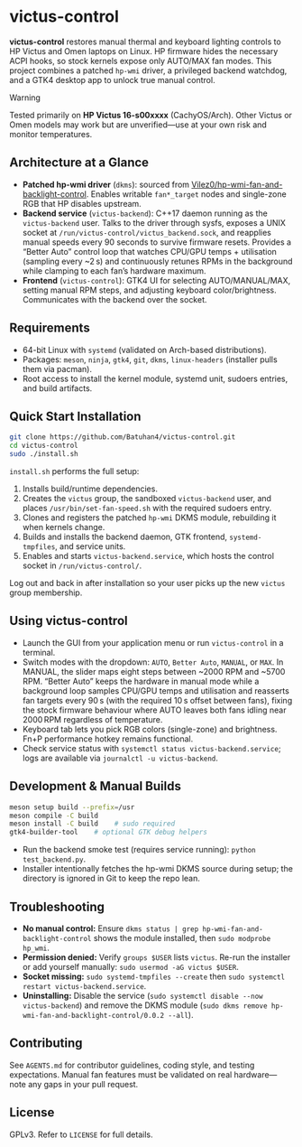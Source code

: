 # victus-control

**victus-control** restores manual thermal and keyboard lighting controls to HP Victus and Omen laptops on Linux. HP firmware hides the necessary ACPI hooks, so stock kernels expose only AUTO/MAX fan modes. This project combines a patched `hp-wmi` driver, a privileged backend watchdog, and a GTK4 desktop app to unlock true manual control.

> [!WARNING]
> Tested primarily on **HP Victus 16-s00xxxx** (CachyOS/Arch). Other Victus or Omen models may work but are unverified—use at your own risk and monitor temperatures.

## Architecture at a Glance
- **Patched hp-wmi driver** (`dkms`): sourced from [Vilez0/hp-wmi-fan-and-backlight-control](https://github.com/Vilez0/hp-wmi-fan-and-backlight-control). Enables writable `fan*_target` nodes and single-zone RGB that HP disables upstream.
- **Backend service** (`victus-backend`): C++17 daemon running as the `victus-backend` user. Talks to the driver through sysfs, exposes a UNIX socket at `/run/victus-control/victus_backend.sock`, and reapplies manual speeds every 90 seconds to survive firmware resets. Provides a “Better Auto” control loop that watches CPU/GPU temps + utilisation (sampling every ~2 s) and continuously retunes RPMs in the background while clamping to each fan’s hardware maximum.
- **Frontend** (`victus-control`): GTK4 UI for selecting AUTO/MANUAL/MAX, setting manual RPM steps, and adjusting keyboard color/brightness. Communicates with the backend over the socket.

## Requirements
- 64-bit Linux with `systemd` (validated on Arch-based distributions).
- Packages: `meson`, `ninja`, `gtk4`, `git`, `dkms`, `linux-headers` (installer pulls them via pacman).
- Root access to install the kernel module, systemd unit, sudoers entries, and build artifacts.

## Quick Start Installation
```bash
git clone https://github.com/Batuhan4/victus-control.git
cd victus-control
sudo ./install.sh
```
`install.sh` performs the full setup:
1. Installs build/runtime dependencies.
2. Creates the `victus` group, the sandboxed `victus-backend` user, and places `/usr/bin/set-fan-speed.sh` with the required sudoers entry.
3. Clones and registers the patched `hp-wmi` DKMS module, rebuilding it when kernels change.
4. Builds and installs the backend daemon, GTK frontend, `systemd-tmpfiles`, and service units.
5. Enables and starts `victus-backend.service`, which hosts the control socket in `/run/victus-control/`.

Log out and back in after installation so your user picks up the new `victus` group membership.

## Using victus-control
- Launch the GUI from your application menu or run `victus-control` in a terminal.
- Switch modes with the dropdown: `AUTO`, `Better Auto`, `MANUAL`, or `MAX`. In MANUAL, the slider maps eight steps between ~2000 RPM and ~5700 RPM. “Better Auto” keeps the hardware in manual mode while a background loop samples CPU/GPU temps and utilisation and reasserts fan targets every 90 s (with the required 10 s offset between fans), fixing the stock firmware behaviour where AUTO leaves both fans idling near 2000 RPM regardless of temperature.
- Keyboard tab lets you pick RGB colors (single-zone) and brightness. Fn+P performance hotkey remains functional.
- Check service status with `systemctl status victus-backend.service`; logs are available via `journalctl -u victus-backend`.

## Development & Manual Builds
```bash
meson setup build --prefix=/usr
meson compile -C build
meson install -C build    # sudo required
gtk4-builder-tool    # optional GTK debug helpers
```
- Run the backend smoke test (requires service running): `python test_backend.py`.
- Installer intentionally fetches the hp-wmi DKMS source during setup; the directory is ignored in Git to keep the repo lean.

## Troubleshooting
- **No manual control:** Ensure `dkms status | grep hp-wmi-fan-and-backlight-control` shows the module installed, then `sudo modprobe hp_wmi`.
- **Permission denied:** Verify `groups $USER` lists `victus`. Re-run the installer or add yourself manually: `sudo usermod -aG victus $USER`.
- **Socket missing:** `sudo systemd-tmpfiles --create` then `sudo systemctl restart victus-backend.service`.
- **Uninstalling:** Disable the service (`sudo systemctl disable --now victus-backend`) and remove the DKMS module (`sudo dkms remove hp-wmi-fan-and-backlight-control/0.0.2 --all`).

## Contributing
See `AGENTS.md` for contributor guidelines, coding style, and testing expectations. Manual fan features must be validated on real hardware—note any gaps in your pull request.

## License
GPLv3. Refer to `LICENSE` for full details.
